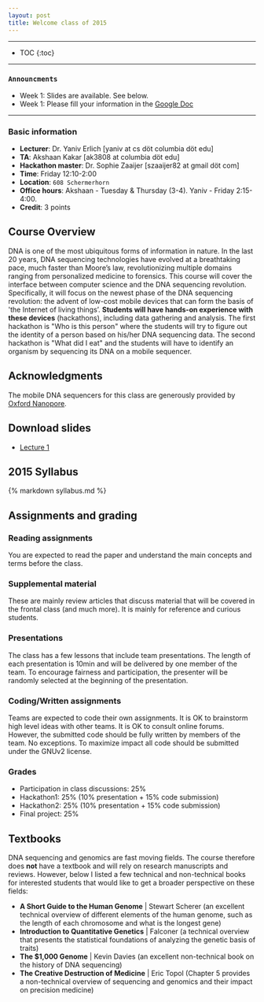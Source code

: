 ```yaml
---
layout: post
title: Welcome class of 2015
---
```


---
* TOC
{:toc}

---

### `Announcments`
* Week 1: Slides are available. See below.
* Week 1: Please fill your information in the [Google Doc](https://docs.google.com/spreadsheets/d/1OBPIRpwkNGizDB5acUPt5otMb6FVOLYHxTsKVQupgto/edit#gid=0)


---

### Basic information
* **Lecturer**: Dr. Yaniv Erlich  [yaniv at  cs döt columbia döt edu]
* **TA**: Akshaan Kakar [ak3808 at columbia döt edu]
* **Hackathon master**: Dr. Sophie Zaaijer [szaaijer82 at gmail döt com]
* **Time**: Friday 12:10-2:00
* **Location**: `608 Schermerhorn`
* **Office hours**: Akshaan - Tuesday & Thursday (3-4). Yaniv - Friday 2:15-4:00.
* **Credit**: 3 points


## Course Overview

DNA is one of the most ubiquitous forms of information in nature. In the last 20 years, DNA sequencing technologies have evolved at a breathtaking pace, much faster than Moore’s law, revolutionizing multiple domains ranging from personalized medicine to forensics. This course will cover the interface between computer science and the DNA sequencing revolution. Specifically, it will focus on the newest phase of the DNA sequencing revolution: the advent of low-cost mobile devices that can form the basis of 'the Internet of living things’. **Students will have hands-on experience with these devices** (hackathons), including data gathering and analysis. The first hackathon is "Who is this person" where the students will try to figure out the identity of a person based on his/her DNA sequencing data. The second hackathon is "What did I eat" and the students will have to identify an organism by sequencing its DNA on a mobile sequencer.

## Acknowledgments

The mobile DNA sequencers for this class are generously provided by [Oxford Nanopore](https://www.nanoporetech.com/).


## Download slides
* [Lecture 1](https://www.dropbox.com/s/jdk8g8gzqi7njfi/lecture1_to_post.pdf?dl=0)

## 2015 Syllabus
{% markdown syllabus.md %}

## Assignments and grading

### Reading assignments
You are expected to read the paper and understand the main concepts and terms before the class.

### Supplemental material
These are mainly review articles that discuss material that will be covered in the frontal class (and much more). It is mainly for reference and curious students. 

### Presentations
The class has a few lessons that include team presentations. The length of each presentation is 10min and will be delivered by one member of the team. To encourage fairness and participation, the presenter will be randomly selected at the beginning of the presentation.

### Coding/Written assignments
Teams are expected to code their own assignments. It is OK to brainstorm high level ideas with other teams. It is OK to consult online forums. However, the submitted code should be fully written by members of the team. No exceptions.
To maximize impact all code should be submitted under the GNUv2 license. 

### Grades

+ Participation in class discussions: 25%
+ Hackathon1: 25% (10% presentation + 15% code submission)
+ Hackathon2: 25% (10% presentation + 15% code submission)
+ Final project: 25%

## Textbooks
DNA sequencing and genomics are fast moving fields. The course therefore does **not** have a textbook and will rely on research manuscripts and reviews.
However, below I listed a few technical and non-technical books for interested students that would like to get a broader perspective on these fields:

+ **A Short Guide to the Human Genome** \| Stewart Scherer (an excellent technical overview of different elements of the human genome, such as the length of each chromosome and what is the longest gene)
+ **Introduction to Quantitative Genetics** \| Falconer (a technical overview that presents the statistical foundations of analyzing the genetic basis of traits)
+ **The $1,000 Genome** \| Kevin Davies (an excellent non-technical book on the history of DNA sequencing)
+ **The Creative Destruction of Medicine** \| Eric Topol (Chapter 5 provides a non-technical overview of sequencing and genomics and their impact on precision medicine)


